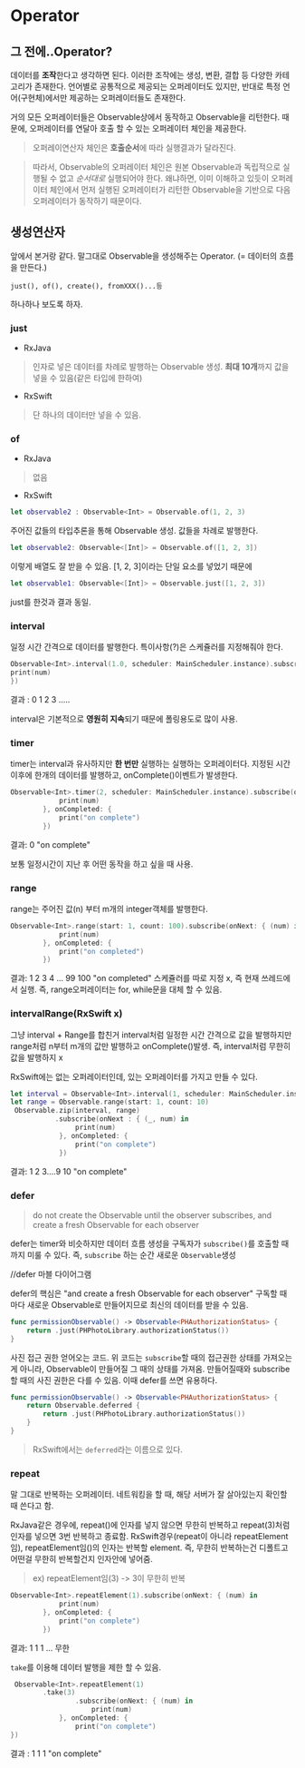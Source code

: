 # Operator

## 그 전에..Operator?

데이터를 **조작**한다고 생각하면 된다. 이러한 조작에는 생성, 변환, 결합 등 다양한 카테고리가 존재한다. 
언어별로 공통적으로 제공되는 오퍼레이터도 있지만, 반대로 특정 언어(구현체)에서만 제공하는 오퍼레이터들도 존재한다. 

거의 모든 오퍼레이터들은 Observable상에서 동작하고 Observable을 리턴한다.
때문에, 오퍼레이터를 연달아 호출 할 수 있는 오퍼레이터 체인을 제공한다.
> 오퍼레이연산자 체인은 **호출순서**에 따라 실행결과가 달라진다.

> 따라서, Observable의 오퍼레이터 체인은 원본 Observable과 독립적으로 실행될 수 없고 _순서대로_ 실행되어야 한다. 왜냐하면, 이미 이해하고 있듯이 오퍼레이터 체인에서 먼저 실행된 오퍼레이터가 리턴한 Observable을 기반으로 다음 오퍼레이터가 동작하기 때문이다.


## 생성연산자
앞에서 본거랑 같다. 말그대로 Observable을 생성해주는 Operator. (= 데이터의 흐름을 만든다.)

```just(), of(), create(), fromXXX()...등 ```

하나하나 보도록 하자.

### just
- RxJava
> 인자로 넣은 데이터를 차례로 발행하는 Observable 생성.
>  **최대 10개**까지 값을 넣을 수 있음(같은 타입에 한하여)
- RxSwift
> 단 하나의 데이터만 넣을 수 있음.

### of 
- RxJava 
>  없음

- RxSwift
~~~swift 
let observable2 : Observable<Int> = Observable.of(1, 2, 3)
~~~
주어진 값들의 타입추론을 통해 Observable 생성. 값들을 차례로 발행한다. 


~~~swift 
let observable2: Observable<[Int]> = Observable.of([1, 2, 3])
~~~
이렇게 배열도 잘 받을 수 있음. 
[1, 2, 3]이라는 단일 요소를 넣었기 때문에

~~~swift 
let observable1: Observable<[Int]> = Observable.just([1, 2, 3])
~~~

just를 한것과 결과 동일.

### interval
일정 시간 간격으로 데이터를 발행한다.
특이사항(?)은 스케쥴러를 지정해줘야 한다. 

~~~swift 
Observable<Int>.interval(1.0, scheduler: MainScheduler.instance).subscribe(onNext: { num in
print(num)
})
~~~

결과 : 0 1 2 3 .....

interval은 기본적으로 **영원히 지속**되기 때문에 폴링용도로 많이 사용.

### timer
timer는 interval과 유사하지만 **한 번만** 실행하는 실행하는 오퍼레이터다.
지정된 시간 이후에 한개의 데이터를 발행하고, onComplete()이벤트가 발생한다. 

~~~swift 
Observable<Int>.timer(2, scheduler: MainScheduler.instance).subscribe(onNext: { (num) in
            print(num)
        }, onCompleted: {
            print("on complete")
        })
~~~

결과: 0 "on complete"

보통 일정시간이 지난 후 어떤 동작을 하고 싶을 때 사용.

### range
range는 주어진 값(n) 부터 m개의 integer객체를 발행한다.

~~~swift 
Observable<Int>.range(start: 1, count: 100).subscribe(onNext: { (num) in
            print(num)
        }, onCompleted: {
            print("on completed")
        })
~~~

결과: 1 2 3 4 ... 99 100 "on completed"
스케쥴러를 따로 지정 x, 즉 현재 쓰레드에서 실행. 즉, range오퍼레이터는 for, while문을 대체 할 수 있음.

### intervalRange(RxSwift x)
그냥 interval + Range를 합친거
interval처럼 일정한 시간 간격으로 값을 발행하지만 range처럼 n부터 m개의 값만 발행하고 onComplete()발생.
즉, interval처럼 무한히 값을 발행하지 x


RxSwift에는 없는 오퍼레이터인데, 있는 오퍼레이터를 가지고 만들 수 있다. 

~~~swift 
let interval = Observable<Int>.interval(1, scheduler: MainScheduler.instance)
let range = Observable.range(start: 1, count: 10)
 Observable.zip(interval, range)
           .subscribe(onNext : { (_, num) in
                print(num)
            }, onCompleted: {
                print("on complete")
            })
~~~

결과: 1 2 3....9 10 "on complete"

### defer 

> do not create the Observable until the observer subscribes, and create a fresh Observable for each observer

defer는 timer와 비슷하지만 데이터 흐름 생성을 구독자가 ```subscribe()```를 호출할 때 까지 미룰 수 있다.
즉, ```subscribe``` 하는 순간 새로운 ```Observable```생성


//defer 마블 다이어그램

defer의 핵심은 "and create a fresh Observable for each observer"
구독할 때 마다 새로운 Observable로 만들어지므로 최신의 데이터를 받을 수 있음.

~~~swift 
func permissionObservable() -> Observable<PHAuthorizationStatus> {
	return .just(PHPhotoLibrary.authorizationStatus())
}
~~~

사진 접근 권한 얻어오는 코드.
위 코드는 ```subscribe```할 때의 접근권한 상태를 가져오는게 아니라, Observable이 만들어질 그 때의 상태를 가져옴. 만들어질때와 subscribe할 때의 사진 권한은 다를 수 있음. 이때 defer를 쓰면 유용하다.

~~~swift 
func permissionObservable() -> Observable<PHAuthorizationStatus> {
	return Observable.deferred {
		return .just(PHPhotoLibrary.authorizationStatus())
	}
}
~~~
> RxSwift에서는 ```deferred```라는 이름으로 있다. 

### repeat 
말 그대로 반복하는 오퍼레이터. 네트워킹을 할 때, 해당 서버가 잘 살아있는지 확인할 때 쓴다고 함.

RxJava같은 경우에, repeat()에 인자를 넣지 않으면 무한히 반복하고 repeat(3)처럼 인자를 넣으면 3번 반복하고 종료함.
RxSwift경우(repeat이 아니라 repeatElement임), repeatElement임()의 인자는 반복할 element. 즉, 무한히 반복하는건 디폴트고 어떤걸 무한히 반복할건지 인자안에 넣어줌. 
> ex) repeatElement임(3) -> 3이 무한히 반복 

~~~swift 
Observable<Int>.repeatElement(1).subscribe(onNext: { (num) in
            print(num)
        }, onCompleted: {
            print("on complete")
        })
~~~
결과: 1 1 1 ... 무한

```take```를 이용해 데이터 발행을 제한 할 수 있음. 

~~~swift 
 Observable<Int>.repeatElement(1)
 		.take(3)
            	.subscribe(onNext: { (num) in
            		print(num)
        	}, onCompleted: {
          		print("on complete")
})
~~~

결과 : 1 1 1 "on complete"
